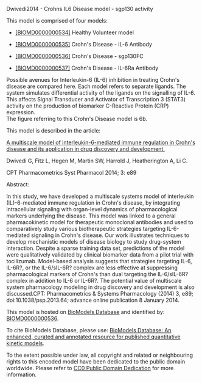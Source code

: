 

Dwivedi2014 - Crohns IL6 Disease model - sgp130 activity

This model is comprised of four models:  

  * [[BIOMD0000000534]](http://www.ebi.ac.uk/biomodels-main/BIOMD0000000534) Healthy Volunteer model   

  * [[BIOMD0000000535]](http://www.ebi.ac.uk/biomodels-main/BIOMD0000000535) Crohn's Disease - IL-6 Antibody   

  * [[BIOMD0000000536]](http://www.ebi.ac.uk/biomodels-main/BIOMD0000000536) Crohn's Disease - sgp130FC
  * [[BIOMD0000000537]](http://www.ebi.ac.uk/biomodels-main/BIOMD0000000537) Crohn's Disease - IL-6Ra Antibody   

Possible avenues for Interleukin-6 (IL-6) inhibition in treating Crohn's
disease are compared here. Each model refers to separate ligands. The system
simulates differential activity of the ligands on the signalling of IL-6. This
affects Signal Transducer and Activator of Transcription 3 (STAT3) activity on
the production of biomarker C-Reactive Protein (CRP) expression.  
The figure referring to this Crohn's Disease model is 6b.  

This model is described in the article:

[A multiscale model of interleukin-6-mediated immune regulation in Crohn's
disease and its application in drug discovery and
development.](http://identifiers.org/pubmed/24402116)

Dwivedi G, Fitz L, Hegen M, Martin SW, Harrold J, Heatherington A, Li C.

CPT Pharmacometrics Syst Pharmacol 2014; 3: e89

Abstract:

In this study, we have developed a multiscale systems model of interleukin
(IL)-6-mediated immune regulation in Crohn's disease, by integrating
intracellular signaling with organ-level dynamics of pharmacological markers
underlying the disease. This model was linked to a general pharmacokinetic
model for therapeutic monoclonal antibodies and used to comparatively study
various biotherapeutic strategies targeting IL-6-mediated signaling in Crohn's
disease. Our work illustrates techniques to develop mechanistic models of
disease biology to study drug-system interaction. Despite a sparse training
data set, predictions of the model were qualitatively validated by clinical
biomarker data from a pilot trial with tocilizumab. Model-based analysis
suggests that strategies targeting IL-6, IL-6R?, or the IL-6/sIL-6R? complex
are less effective at suppressing pharmacological markers of Crohn's than dual
targeting the IL-6/sIL-6R? complex in addition to IL-6 or IL-6R?. The
potential value of multiscale system pharmacology modeling in drug discovery
and development is also discussed.CPT: Pharmacometrics & Systems Pharmacology
(2014) 3, e89; doi:10.1038/psp.2013.64; advance online publication 8 January
2014.

This model is hosted on [BioModels Database](http://www.ebi.ac.uk/biomodels/)
and identified by:
[BIOMD0000000536](http://identifiers.org/biomodels.db/BIOMD0000000536).

To cite BioModels Database, please use: [BioModels Database: An enhanced,
curated and annotated resource for published quantitative kinetic
models](http://identifiers.org/pubmed/20587024).

To the extent possible under law, all copyright and related or neighbouring
rights to this encoded model have been dedicated to the public domain
worldwide. Please refer to [CC0 Public Domain
Dedication](http://creativecommons.org/publicdomain/zero/1.0/) for more
information.

